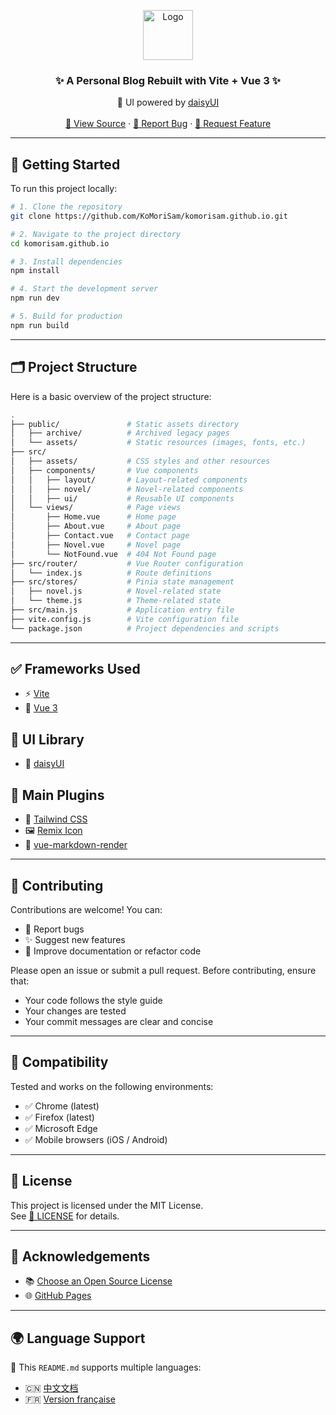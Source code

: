 <p align="center">
  <a href="https://komorisam.github.io/">
    <img src="https://komorisam.github.io/assets/images/icons/favicon.png" alt="Logo" width="80" height="80">
  </a>

  <h3 align="center">✨ A Personal Blog Rebuilt with Vite + Vue 3 ✨</h3>
  <p align="center">
    🎨 UI powered by <a href="https://daisyui.com">daisyUI</a>
    <br />
    <br />
    <a href="https://github.com/KoMoriSam/komorisam.github.io">📂 View Source</a>
    ·
    <a href="https://github.com/KoMoriSam/komorisam.github.io/issues">🐞 Report Bug</a>
    ·
    <a href="https://github.com/KoMoriSam/komorisam.github.io/issues">🚀 Request Feature</a>
  </p>

---

## 🚀 Getting Started

To run this project locally:

```bash
# 1. Clone the repository
git clone https://github.com/KoMoriSam/komorisam.github.io.git

# 2. Navigate to the project directory
cd komorisam.github.io

# 3. Install dependencies
npm install

# 4. Start the development server
npm run dev

# 5. Build for production
npm run build
```

---

## 🗂️ Project Structure

Here is a basic overview of the project structure:

```bash
.
├── public/               # Static assets directory
│   ├── archive/          # Archived legacy pages
│   └── assets/           # Static resources (images, fonts, etc.)
├── src/
│   ├── assets/           # CSS styles and other resources
│   ├── components/       # Vue components
│   │   ├── layout/       # Layout-related components
│   │   ├── novel/        # Novel-related components
│   │   ├── ui/           # Reusable UI components
│   └── views/            # Page views
│       ├── Home.vue      # Home page
│       ├── About.vue     # About page
│       ├── Contact.vue   # Contact page
│       ├── Novel.vue     # Novel page
│       └── NotFound.vue  # 404 Not Found page
├── src/router/           # Vue Router configuration
│   └── index.js          # Route definitions
├── src/stores/           # Pinia state management
│   ├── novel.js          # Novel-related state
│   └── theme.js          # Theme-related state
├── src/main.js           # Application entry file
├── vite.config.js        # Vite configuration file
└── package.json          # Project dependencies and scripts
```

---

## ✅ Frameworks Used

- ⚡ [Vite](https://vite.dev/)
- 🧩 [Vue 3](https://vuejs.org/)

## 🧱 UI Library

- 🌼 [daisyUI](https://daisyui.com/)

## 🔌 Main Plugins

- 🎨 [Tailwind CSS](https://tailwindcss.com)
- 🖼️ [Remix Icon](https://remixicon.com)
- 📄 [vue-markdown-render](https://github.com/cloudacy/vue-markdown-render)

---

## 🤝 Contributing

Contributions are welcome! You can:

- 🐞 Report bugs
- ✨ Suggest new features
- 🧹 Improve documentation or refactor code

Please open an issue or submit a pull request. Before contributing, ensure that:

- Your code follows the style guide
- Your changes are tested
- Your commit messages are clear and concise

---

## 🧪 Compatibility

Tested and works on the following environments:

- ✅ Chrome (latest)
- ✅ Firefox (latest)
- ✅ Microsoft Edge
- ✅ Mobile browsers (iOS / Android)

---

## 📜 License

This project is licensed under the MIT License.  
See [📄 LICENSE](https://github.com/KoMoriSam/komorisam.github.io/blob/master/LICENSE) for details.

---

## 🙏 Acknowledgements

- 📚 [Choose an Open Source License](https://choosealicense.com)
- 🌐 [GitHub Pages](https://pages.github.com)

---

## 🌍 Language Support

📖 This `README.md` supports multiple languages:

- 🇨🇳 [中文文档](https://github.com/KoMoriSam/komorisam.github.io/blob/main/README.md)
- 🇫🇷 [Version française](https://github.com/KoMoriSam/komorisam.github.io/blob/main/README_fr.md)
